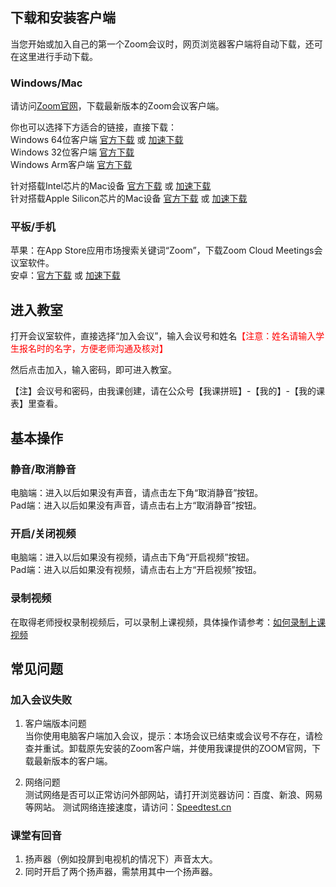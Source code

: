## 下载和安装客户端
当您开始或加入自己的第一个Zoom会议时，网页浏览器客户端将自动下载，还可在这里进行手动下载。

### Windows/Mac
请访问[Zoom官网][1]，下载最新版本的Zoom会议客户端。
 
你也可以选择下方适合的链接，直接下载：  
Windows 64位客户端 [官方下载][2] 或 [加速下载][9]  
Windows 32位客户端 [官方下载][3]  
Windows Arm客户端 [官方下载][4] 

针对搭载Intel芯片的Mac设备 [官方下载][5] 或 [加速下载][12]  
针对搭载Apple Silicon芯片的Mac设备 [官方下载][6] 或 [加速下载][13]  

### 平板/手机
苹果：在App Store应用市场搜索关键词“Zoom”，下载Zoom Cloud Meetings会议室软件。  
安卓：[官方下载][7] 或 [加速下载][14]

## 进入教室
打开会议室软件，直接选择“加入会议”，输入会议号和姓名<span style="color:red">【注意：姓名请输入学生报名时的名字，方便老师沟通及核对】</span>

然后点击加入，输入密码，即可进入教室。

<!-- <span style="color:red">用户首次进入前须使用手机验证。</span> -->
【注】会议号和密码，由我课创建，请在公众号【我课拼班】-【我的】-【我的课表】里查看。

## 基本操作
### 静音/取消静音
电脑端：进入以后如果没有声音，请点击左下角“取消静音”按钮。  
Pad端：进入以后如果没有声音，请点击右上方“取消静音”按钮。

### 开启/关闭视频
电脑端：进入以后如果没有视频，请点击下角“开启视频”按钮。  
Pad端：进入以后如果没有视频，请点击右上方“开启视频”按钮。

### 录制视频
在取得老师授权录制视频后，可以录制上课视频，具体操作请参考：[如何录制上课视频]( https://images.mecourse.cn/zoom/zoom_recording.mp4 ':include :type=video controls width=100% height=400px' )

## 常见问题
### 加入会议失败
1. 客户端版本问题  
当你使用电脑客户端加入会议，提示：本场会议已结束或会议号不存在，请检查并重试。卸载原先安装的Zoom客户端，并使用我课提供的ZOOM官网，下载最新版本的客户端。  
<!-- 如果你使用平板加入会议时一直停在等待中的情况。请检查加入会议页面是否有：有登录到ZOOM代理商？如有，请卸载原先安装的Zoom APP，在电子市场重新下载Zoom Cloud Meetings。 -->

2. 网络问题  
测试网络是否可以正常访问外部网站，请打开浏览器访问：百度、新浪、网易等网站。
测试网络连接速度，请访问：[Speedtest.cn][8]

### 课堂有回音
1. 扬声器（例如投屏到电视机的情况下）声音太大。
2. 同时开启了两个扬声器，需禁用其中一个扬声器。

[1]:https://zoom.us/download
[2]:https://zoom.us/client/5.14.8.16213/ZoomInstallerFull.exe?archType=x64
[3]:https://zoom.us/client/5.14.8.16213/ZoomInstallerFull.exe
[4]:https://zoom.us/client/5.14.8.16213/ZoomInstallerFull.exe?archType=winarm64
[5]:https://www.zoom.us/client/5.14.7.18149/zoomusInstallerFull.pkg
[6]:https://www.zoom.us/client/5.14.7.18149/zoomusInstallerFull.pkg?archType=arm64
[7]:https://zoom.us/client/latest/zoom.apk
[8]:https://www.speedtest.cn/
[9]:https://s1.mecourse.cn/download/zoom/windows/ZoomInstallerFull.exe
[12]:https://s1.mecourse.cn/download/zoom/macOS/zoomusInstallerFull.pkg
[13]:https://s1.mecourse.cn/download/zoom/macOS/zoomusInstallerFull_arm64.pkg
[14]:https://s1.mecourse.cn/download/zoom/android/zoom.apk